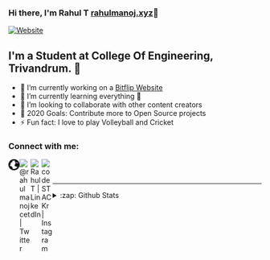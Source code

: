 ### Hi there, I'm Rahul T [rahulmanoj.xyz](https://rahulmanoj.xyz)👋


[![Website](https://img.shields.io/website?label=rahulmanoj.xyz&style=for-the-badge&url=https%3A%2F%2Fcodestackr.com)](https://rahulmanoj.xyz)

## I'm a Student at College Of Engineering, Trivandrum. 💪 

- 🔭 I’m currently working on a [Bitflip Website](https://rawho.github.io)
- 🌱 I’m currently learning everything 🤣
- 👯 I’m looking to collaborate with other content creators
- 🥅 2020 Goals: Contribute more to Open Source projects
- ⚡ Fun fact: I love to play Volleyball and Cricket


### Connect with me:

[<img align="left" alt="rahulmanoj.xyz" width="22px" src="https://raw.githubusercontent.com/iconic/open-iconic/master/svg/globe.svg" />](https://rahulmanoj.xyz)
[<img align="left" alt="@rahulmanojcet | Twitter" width="22px" src="https://cdn.jsdelivr.net/npm/simple-icons@v3/icons/twitter.svg" />](https://www.twitter.com/rahulmanojcet)
[<img align="left" alt="Rahul T | LinkedIn" width="22px" src="https://cdn.jsdelivr.net/npm/simple-icons@v3/icons/linkedin.svg" />](https://www.linkedin.com/in/rahulmanojcet/)
[<img align="left" alt="codeSTACKr | Instagram" width="22px" src="https://cdn.jsdelivr.net/npm/simple-icons@v3/icons/instagram.svg" />](https://www.instagram.com/_.rahu.l._)

<br />
<br />


---



<details>
  <summary>:zap: Github Stats</summary>

  <img align="left" alt="codeSTACKr's Github Stats" src="https://github-readme-stats.codestackr.vercel.app/api?username=rawho&show_icons=true&hide_border=true" />

</details>



